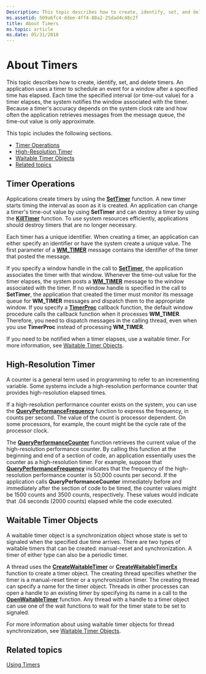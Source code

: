 ```yaml
---
Description: This topic describes how to create, identify, set, and delete timers.
ms.assetid: 509a6fc4-ddee-4ff4-88a2-25dad4c48c2f
title: About Timers
ms.topic: article
ms.date: 05/31/2018
---
```


# About Timers

This topic describes how to create, identify, set, and delete timers. An application uses a timer to schedule an event for a window after a specified time has elapsed. Each time the specified interval (or time-out value) for a timer elapses, the system notifies the window associated with the timer. Because a timer's accuracy depends on the system clock rate and how often the application retrieves messages from the message queue, the time-out value is only approximate.

This topic includes the following sections.

-   [Timer Operations](#timer-operations)
-   [High-Resolution Timer](#high-resolution-timer)
-   [Waitable Timer Objects](#waitable-timer-objects)
-   [Related topics](#related-topics)

## Timer Operations

Applications create timers by using the [**SetTimer**](/windows/win32/api/winuser/nf-winuser-settimer) function. A new timer starts timing the interval as soon as it is created. An application can change a timer's time-out value by using **SetTimer** and can destroy a timer by using the [**KillTimer**](/windows/win32/api/winuser/nf-winuser-killtimer) function. To use system resources efficiently, applications should destroy timers that are no longer necessary.

Each timer has a unique identifier. When creating a timer, an application can either specify an identifier or have the system create a unique value. The first parameter of a [**WM\_TIMER**](wm-timer.md) message contains the identifier of the timer that posted the message.

If you specify a window handle in the call to [**SetTimer**](/windows/win32/api/winuser/nf-winuser-settimer), the application associates the timer with that window. Whenever the time-out value for the timer elapses, the system posts a [**WM\_TIMER**](wm-timer.md) message to the window associated with the timer. If no window handle is specified in the call to **SetTimer**, the application that created the timer must monitor its message queue for **WM\_TIMER** messages and dispatch them to the appropriate window. If you specify a [**TimerProc**](/windows/win32/api/winuser/nc-winuser-timerproc) callback function, the default window procedure calls the callback function when it processes **WM\_TIMER**. Therefore, you need to dispatch messages in the calling thread, even when you use **TimerProc** instead of processing **WM\_TIMER**.

If you need to be notified when a timer elapses, use a waitable timer. For more information, see [Waitable Timer Objects](/windows/desktop/Sync/waitable-timer-objects).

## High-Resolution Timer

A counter is a general term used in programming to refer to an incrementing variable. Some systems include a high-resolution performance counter that provides high-resolution elapsed times.

If a high-resolution performance counter exists on the system, you can use the [**QueryPerformanceFrequency**](/windows/desktop/api/profileapi/nf-profileapi-queryperformancefrequency) function to express the frequency, in counts per second. The value of the count is processor dependent. On some processors, for example, the count might be the cycle rate of the processor clock.

The [**QueryPerformanceCounter**](/windows/desktop/api/profileapi/nf-profileapi-queryperformancecounter) function retrieves the current value of the high-resolution performance counter. By calling this function at the beginning and end of a section of code, an application essentially uses the counter as a high-resolution timer. For example, suppose that [**QueryPerformanceFrequency**](/windows/desktop/api/profileapi/nf-profileapi-queryperformancefrequency) indicates that the frequency of the high-resolution performance counter is 50,000 counts per second. If the application calls **QueryPerformanceCounter** immediately before and immediately after the section of code to be timed, the counter values might be 1500 counts and 3500 counts, respectively. These values would indicate that .04 seconds (2000 counts) elapsed while the code executed.

## Waitable Timer Objects

A waitable timer object is a synchronization object whose state is set to signaled when the specified due time arrives. There are two types of waitable timers that can be created: manual-reset and synchronization. A timer of either type can also be a periodic timer.

A thread uses the [**CreateWaitableTimer**](/windows/win32/api/synchapi/nf-synchapi-createwaitabletimerw) or [**CreateWaitableTimerEx**](/windows/win32/api/synchapi/nf-synchapi-createwaitabletimerexw) function to create a timer object. The creating thread specifies whether the timer is a manual-reset timer or a synchronization timer. The creating thread can specify a name for the timer object. Threads in other processes can open a handle to an existing timer by specifying its name in a call to the [**OpenWaitableTimer**](/windows/win32/api/synchapi/nf-synchapi-openwaitabletimerw) function. Any thread with a handle to a timer object can use one of the wait functions to wait for the timer state to be set to signaled.

For more information about using waitable timer objects for thread synchronization, see [Waitable Timer Objects](/windows/desktop/Sync/waitable-timer-objects).

## Related topics

<dl> <dt>

[Using Timers](using-timers.md)
</dt> </dl>

 

 